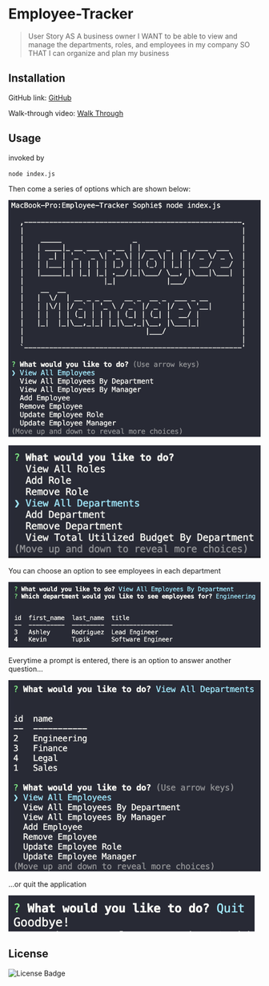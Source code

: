 # Employee-Tracker

> User Story AS A business owner I WANT to be able to view and manage the departments, roles, and employees in my company SO THAT I can organize and plan my business

## Installation

GitHub link:
[GitHub](https://github.com/sophiekdj/Employee-Tracker)

Walk-through video:
[Walk Through]()

## Usage

invoked by

`node index.js`

Then come a series of options which are shown below:

![Options](/assets/options.png)

![More Options](/assets/more-options.png)

You can choose an option to see employees in each department

![Question](/assets/question.png)

Everytime a prompt is entered, there is an option to answer another question...

![Another Question](/assets/another-question.png)

...or quit the application

![Exit](/assets/exit.png)

## License

![License Badge](https://img.shields.io/badge/License-MIT-brightgreen)
